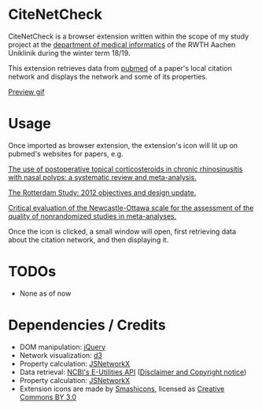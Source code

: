 # CiteNetCheck



CiteNetCheck is a browser extension written within the scope of my study project at the [department of medical informatics](https://mhealth.imib.rwth-aachen.de/) of the RWTH Aachen Uniklinik during the winter term 18/19.

This extension retrieves data from [pubmed](https://www.ncbi.nlm.nih.gov/pubmed) of a paper's local citation network and displays the network and some of its properties.

[Preview gif](https://puu.sh/CBSqX/56a6e366d2.gif)

# Usage



Once imported as browser extension, the extension's icon will lit up on pubmed's websites for papers, e.g.

[The use of postoperative topical corticosteroids in chronic rhinosinusitis with nasal polyps: a systematic review and meta-analysis.](https://www.ncbi.nlm.nih.gov/pubmed/24119596)

[The Rotterdam Study: 2012 objectives and design update.](https://www.ncbi.nlm.nih.gov/pubmed/21877163)

[Critical evaluation of the Newcastle-Ottawa scale for the assessment of the quality of nonrandomized studies in meta-analyses.](https://www.ncbi.nlm.nih.gov/pubmed/20652370)

Once the icon is clicked, a small window will open, first retrieving data about the citation network, and then displaying it.



# TODOs



- None as of now


# Dependencies / Credits



- DOM manipulation: [jQuery](https://jquery.com/)
- Network visualization: [d3](https://d3js.org/)
- Property calculation: [JSNetworkX](http://jsnetworkx.org/index.html)
- Data retrieval: [NCBI's E-Utilities API](https://www.ncbi.nlm.nih.gov/books/NBK25497/) ([Disclaimer and Copyright notice](https://www.ncbi.nlm.nih.gov/home/about/policies/))
- Property calculation: [JSNetworkX](http://jsnetworkx.org/index.html)
- Extension icons are made by [Smashicons](https://www.flaticon.com/authors/smashicons), licensed as [Creative Commons BY 3.0](https://creativecommons.org/licenses/by/3.0/legalcode)